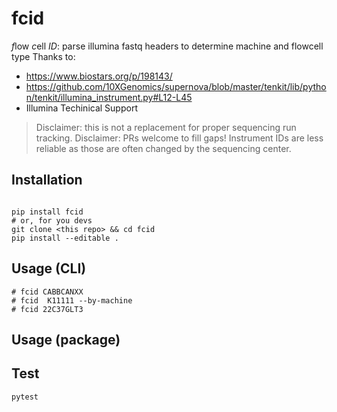# fcid
*f*low *c*ell *ID*: parse illumina fastq headers to determine machine and flowcell type
Thanks to:

- https://www.biostars.org/p/198143/
- https://github.com/10XGenomics/supernova/blob/master/tenkit/lib/python/tenkit/illumina_instrument.py#L12-L45
- Illumina Techinical Support

> Disclaimer: this is not a replacement for proper sequencing run tracking.
> Disclaimer: PRs welcome to fill gaps!  Instrument IDs are less reliable as those are often changed by the sequencing center.


## Installation

```

pip install fcid
# or, for you devs
git clone <this repo> && cd fcid
pip install --editable .

```

## Usage (CLI)


```
# fcid CABBCANXX
# fcid  K11111 --by-machine
# fcid 22C37GLT3
```


## Usage (package)


## Test
```
pytest
```
